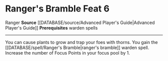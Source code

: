 ﻿---
feat: Ranger's Bramble
id: '1772'
level: '6'
name: Ranger's Bramble
prerequisite: warden spells
rarity: Common
source: '[[DATABASE/source/Advanced Player''s Guide|Advanced Player''s Guide]]'
trait:
- '[[DATABASE/trait/Ranger|Ranger]]'
type: Feat

---
# Ranger's Bramble <span class="item-type">Feat 6</span>

<span class="item-trait">Ranger</span>
**Source** [[DATABASE/source/Advanced Player's Guide|Advanced Player's Guide]] 
**Prerequisites** warden spells

---
You can cause plants to grow and trap your foes with thorns. You gain the [[DATABASE/spell/Ranger's Bramble|ranger's bramble]] warden spell. Increase the number of Focus Points in your focus pool by 1.